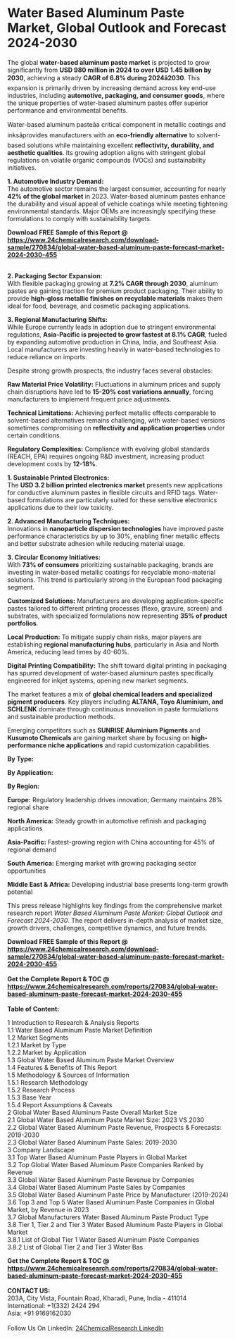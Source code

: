 <h1>Water Based Aluminum Paste Market, Global Outlook and Forecast 2024-2030</h1><p>The global <strong>water-based aluminum paste market</strong> is projected to grow significantly from <strong>USD 980 million in 2024 to over USD 1.45 billion by 2030</strong>, achieving a steady <strong>CAGR of 6.8% during 2024â2030</strong>. This expansion is primarily driven by increasing demand across key end-use industries, including <strong>automotive, packaging, and consumer goods</strong>, where the unique properties of water-based aluminum pastes offer superior performance and environmental benefits.</p><p>Water-based aluminum pasteâa critical component in metallic coatings and inksâprovides manufacturers with an <strong>eco-friendly alternative</strong> to solvent-based solutions while maintaining excellent <strong>reflectivity, durability, and aesthetic qualities</strong>. Its growing adoption aligns with stringent global regulations on volatile organic compounds (VOCs) and sustainability initiatives.</p><p><strong>1. Automotive Industry Demand:</strong><br>
The automotive sector remains the largest consumer, accounting for nearly <strong>42% of the global market</strong> in 2023. Water-based aluminum pastes enhance the durability and visual appeal of vehicle coatings while meeting tightening environmental standards. Major OEMs are increasingly specifying these formulations to comply with sustainability targets.</p><div><b>Download FREE Sample of this Report @ 
            <a href="https://www.24chemicalresearch.com/download-sample/270834/global-water-based-aluminum-paste-forecast-market-2024-2030-455">
            https://www.24chemicalresearch.com/download-sample/270834/global-water-based-aluminum-paste-forecast-market-2024-2030-455</a></b></div><br><p><strong>2. Packaging Sector Expansion:</strong><br>
With flexible packaging growing at <strong>7.2% CAGR through 2030</strong>, aluminum pastes are gaining traction for premium product packaging. Their ability to provide <strong>high-gloss metallic finishes on recyclable materials</strong> makes them ideal for food, beverage, and cosmetic packaging applications.</p><p><strong>3. Regional Manufacturing Shifts:</strong><br>
While Europe currently leads in adoption due to stringent environmental regulations, <strong>Asia-Pacific is projected to grow fastest at 8.1% CAGR</strong>, fueled by expanding automotive production in China, India, and Southeast Asia. Local manufacturers are investing heavily in water-based technologies to reduce reliance on imports.</p><p>Despite strong growth prospects, the industry faces several obstacles:</p><p><strong>Raw Material Price Volatility:</strong> Fluctuations in aluminum prices and supply chain disruptions have led to <strong>15-20% cost variations annually</strong>, forcing manufacturers to implement frequent price adjustments.</p><p><strong>Technical Limitations:</strong> Achieving perfect metallic effects comparable to solvent-based alternatives remains challenging, with water-based versions sometimes compromising on <strong>reflectivity and application properties</strong> under certain conditions.</p><p><strong>Regulatory Complexities:</strong> Compliance with evolving global standards (REACH, EPA) requires ongoing R&amp;D investment, increasing product development costs by <strong>12-18%</strong>.</p><p><strong>1. Sustainable Printed Electronics:</strong><br>
The <strong>USD 3.2 billion printed electronics market</strong> presents new applications for conductive aluminum pastes in flexible circuits and RFID tags. Water-based formulations are particularly suited for these sensitive electronics applications due to their low toxicity.</p><p><strong>2. Advanced Manufacturing Techniques:</strong><br>
Innovations in <strong>nanoparticle dispersion technologies</strong> have improved paste performance characteristics by up to 30%, enabling finer metallic effects and better substrate adhesion while reducing material usage.</p><p><strong>3. Circular Economy Initiatives:</strong><br>
With <strong>73% of consumers</strong> prioritizing sustainable packaging, brands are investing in water-based metallic coatings for recyclable mono-material solutions. This trend is particularly strong in the European food packaging segment.</p><p><strong>Customized Solutions:</strong> Manufacturers are developing application-specific pastes tailored to different printing processes (flexo, gravure, screen) and substrates, with specialized formulations now representing <strong>35% of product portfolios</strong>.</p><p><strong>Local Production:</strong> To mitigate supply chain risks, major players are establishing <strong>regional manufacturing hubs</strong>, particularly in Asia and North America, reducing lead times by 40-60%.</p><p><strong>Digital Printing Compatibility:</strong> The shift toward digital printing in packaging has spurred development of water-based aluminum pastes specifically engineered for inkjet systems, opening new market segments.</p><p>The market features a mix of <strong>global chemical leaders and specialized pigment producers</strong>. Key players including <strong>ALTANA, Toyo Aluminium, and SCHLENK</strong> dominate through continuous innovation in paste formulations and sustainable production methods.</p><p>Emerging competitors such as <strong>SUNRISE Aluminium Pigments</strong> and <strong>Kusumoto Chemicals</strong> are gaining market share by focusing on <strong>high-performance niche applications</strong> and rapid customization capabilities.</p><p><strong>By Type:</strong></p><p><strong>By Application:</strong></p><p><strong>By Region:</strong></p><p><strong>Europe:</strong> Regulatory leadership drives innovation; Germany maintains 28% regional share</p><p><strong>North America:</strong> Steady growth in automotive refinish and packaging applications</p><p><strong>Asia-Pacific:</strong> Fastest-growing region with China accounting for 45% of regional demand</p><p><strong>South America:</strong> Emerging market with growing packaging sector opportunities</p><p><strong>Middle East &amp; Africa:</strong> Developing industrial base presents long-term growth potential</p><p>This press release highlights key findings from the comprehensive market research report <em>Water Based Aluminum Paste Market: Global Outlook and Forecast 2024-2030</em>. The report delivers in-depth analysis of market size, growth drivers, challenges, competitive dynamics, and future trends.</p><div><b>Download FREE Sample of this Report @ 
            <a href="https://www.24chemicalresearch.com/download-sample/270834/global-water-based-aluminum-paste-forecast-market-2024-2030-455">
            https://www.24chemicalresearch.com/download-sample/270834/global-water-based-aluminum-paste-forecast-market-2024-2030-455</a></b></div><br><div><b>Get the Complete Report & TOC @ 
            <a href="https://www.24chemicalresearch.com/reports/270834/global-water-based-aluminum-paste-forecast-market-2024-2030-455">
            https://www.24chemicalresearch.com/reports/270834/global-water-based-aluminum-paste-forecast-market-2024-2030-455</a></b></div><br>
            <b>Table of Content:</b><p>1 Introduction to Research & Analysis Reports<br />
    1.1 Water Based Aluminum Paste Market Definition<br />
    1.2 Market Segments<br />
        1.2.1 Market by Type<br />
        1.2.2 Market by Application<br />
    1.3 Global Water Based Aluminum Paste Market Overview<br />
    1.4 Features & Benefits of This Report<br />
    1.5 Methodology & Sources of Information<br />
        1.5.1 Research Methodology<br />
        1.5.2 Research Process<br />
        1.5.3 Base Year<br />
        1.5.4 Report Assumptions & Caveats<br />
2 Global Water Based Aluminum Paste Overall Market Size<br />
    2.1 Global Water Based Aluminum Paste Market Size: 2023 VS 2030<br />
    2.2 Global Water Based Aluminum Paste Revenue, Prospects & Forecasts: 2019-2030<br />
    2.3 Global Water Based Aluminum Paste Sales: 2019-2030<br />
3 Company Landscape<br />
    3.1 Top Water Based Aluminum Paste Players in Global Market<br />
    3.2 Top Global Water Based Aluminum Paste Companies Ranked by Revenue<br />
    3.3 Global Water Based Aluminum Paste Revenue by Companies<br />
    3.4 Global Water Based Aluminum Paste Sales by Companies<br />
    3.5 Global Water Based Aluminum Paste Price by Manufacturer (2019-2024)<br />
    3.6 Top 3 and Top 5 Water Based Aluminum Paste Companies in Global Market, by Revenue in 2023<br />
    3.7 Global Manufacturers Water Based Aluminum Paste Product Type<br />
    3.8 Tier 1, Tier 2 and Tier 3 Water Based Aluminum Paste Players in Global Market<br />
        3.8.1 List of Global Tier 1 Water Based Aluminum Paste Companies<br />
        3.8.2 List of Global Tier 2 and Tier 3 Water Bas</p><div><b>Get the Complete Report & TOC @ 
            <a href="https://www.24chemicalresearch.com/reports/270834/global-water-based-aluminum-paste-forecast-market-2024-2030-455">
            https://www.24chemicalresearch.com/reports/270834/global-water-based-aluminum-paste-forecast-market-2024-2030-455</a></b></div><br><b>CONTACT US:</b><br>
            203A, City Vista, Fountain Road, Kharadi, Pune, India - 411014<br>
            International: +1(332) 2424 294<br>
            Asia: +91 9169162030 <br><br>
            Follow Us On LinkedIn: <a href="https://www.linkedin.com/company/24chemicalresearch/">24ChemicalResearch LinkedIn</a>